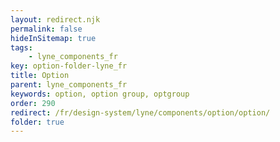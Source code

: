 ```yaml
---
layout: redirect.njk
permalink: false
hideInSitemap: true
tags: 
    - lyne_components_fr
key: option-folder-lyne_fr
title: Option
parent: lyne_components_fr
keywords: option, option group, optgroup
order: 290
redirect: /fr/design-system/lyne/components/option/option/
folder: true
---
```

